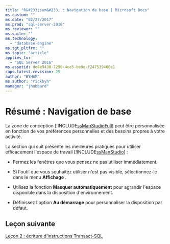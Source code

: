 ```yaml
---
title: "R&#233;sum&#233; : Navigation de base | Microsoft Docs"
ms.custom: ""
ms.date: "02/27/2017"
ms.prod: "sql-server-2016"
ms.reviewer: ""
ms.suite: ""
ms.technology: 
  - "database-engine"
ms.tgt_pltfrm: ""
ms.topic: "article"
applies_to: 
  - "SQL Server 2016"
ms.assetid: de4e9430-7290-4ce5-be9e-f247539460e1
caps.latest.revision: 25
author: "BYHAM"
ms.author: "rickbyh"
manager: "jhubbard"
---
```

# R&#233;sum&#233; : Navigation de base
La zone de conception [!INCLUDE[ssManStudioFull](../../includes/ssmanstudiofull-md.md)] peut être personnalisée en fonction de vos préférences personnelles et des besoins propres à votre activité.  
  
La section qui suit présente les meilleures pratiques pour utiliser efficacement l'espace de travail [!INCLUDE[ssManStudio](../../includes/ssmanstudio-md.md)] :  
  
-   Fermez les fenêtres que vous pensez ne pas utiliser immédiatement.  
  
-   Si l'outil que vous souhaitez utiliser n'est pas visible, sélectionnez-le dans le menu **Affichage** .  
  
-   Utilisez la fonction **Masquer automatiquement** pour agrandir l'espace disponible dans la disposition d'environnement.  
  
-   Définissez l'option **Au démarrage** pour personnaliser la disposition par défaut.  
  
## Leçon suivante  
[Leçon 2 : écriture d'instructions Transact-SQL](../../tools/sql-server-management-studio/lesson-2-writing-transact-sql.md)  
  
  
  
